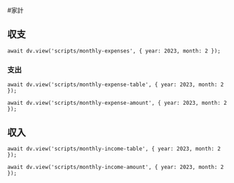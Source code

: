 #家計
## 収支
```dataviewjs
await dv.view('scripts/monthly-expenses', { year: 2023, month: 2 });
```
### 支出
```dataviewjs
await dv.view('scripts/monthly-expense-table', { year: 2023, month: 2 });
```
```dataviewjs
await dv.view('scripts/monthly-expense-amount', { year: 2023, month: 2 });
```
## 収入
```dataviewjs
await dv.view('scripts/monthly-income-table', { year: 2023, month: 2 });
```
```dataviewjs
await dv.view('scripts/monthly-income-amount', { year: 2023, month: 2 });
```
